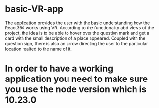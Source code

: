 # basic-VR-app

The application provides the user with the basic understanding how the React360 works using VR. According to the functionality abd views of the project, the idea is to be able to hover over the question mark and get a card with the small description of a place appeared. Coupled with the question sign, there is also an arrow directing the user to the particular location realted to the name of it.

# In order to have a working application you need to make sure you use the node version which is 10.23.0
